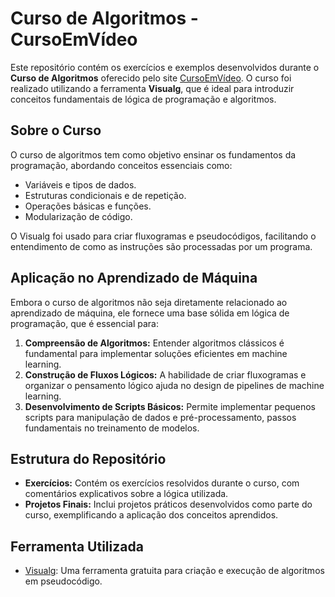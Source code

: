 # Curso de Algoritmos - CursoEmVídeo

Este repositório contém os exercícios e exemplos desenvolvidos durante o **Curso de Algoritmos** oferecido pelo site [CursoEmVídeo](https://www.cursoemvideo.com/). O curso foi realizado utilizando a ferramenta **Visualg**, que é ideal para introduzir conceitos fundamentais de lógica de programação e algoritmos.

## Sobre o Curso

O curso de algoritmos tem como objetivo ensinar os fundamentos da programação, abordando conceitos essenciais como:

- Variáveis e tipos de dados.
- Estruturas condicionais e de repetição.
- Operações básicas e funções.
- Modularização de código.

O Visualg foi usado para criar fluxogramas e pseudocódigos, facilitando o entendimento de como as instruções são processadas por um programa.

## Aplicação no Aprendizado de Máquina

Embora o curso de algoritmos não seja diretamente relacionado ao aprendizado de máquina, ele fornece uma base sólida em lógica de programação, que é essencial para:

1. **Compreensão de Algoritmos:** Entender algoritmos clássicos é fundamental para implementar soluções eficientes em machine learning.
2. **Construção de Fluxos Lógicos:** A habilidade de criar fluxogramas e organizar o pensamento lógico ajuda no design de pipelines de machine learning.
3. **Desenvolvimento de Scripts Básicos:** Permite implementar pequenos scripts para manipulação de dados e pré-processamento, passos fundamentais no treinamento de modelos.

## Estrutura do Repositório

- **Exercícios:** Contém os exercícios resolvidos durante o curso, com comentários explicativos sobre a lógica utilizada.
- **Projetos Finais:** Inclui projetos práticos desenvolvidos como parte do curso, exemplificando a aplicação dos conceitos aprendidos.

## Ferramenta Utilizada

- [Visualg](https://visualg3.com.br/): Uma ferramenta gratuita para criação e execução de algoritmos em pseudocódigo.
